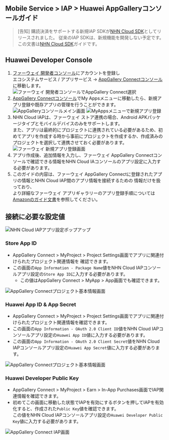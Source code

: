 ## Mobile Service > IAP > Huawei AppGalleryコンソールガイド

> [告知]
> 購読決済をサポートする新規IAP SDKが[NHN Cloud SDK](http://docs.toast.com/ko/TOAST/ko/toast-sdk/overview/)としてリリースされました。
> 従来のIAP SDKは、新規機能を開発しない予定です。
> この文書は[NHN Cloud SDK](http://docs.toast.com/ko/TOAST/ko/toast-sdk/overview/)ガイドです。

## Huawei Developer Console
1. [ファーウェイ 開発者コンソール](https://developer.huawei.com/consumer/en/console)にアカウントを登録し <br/>
   エコシステムサービス / アプリサービス -> [AppGallery Connectコンソール](https://developer.huawei.com/consumer/en/service/josp/agc/index.html#/)に移動します。
   ![ファーウェイ 開発者コンソールでAppGallery Connect選択](http://static.toastoven.net/prod_iap/huawei_console_kor.png)
2. [AppGallery Connectコンソール](https://developer.huawei.com/consumer/en/service/josp/agc/index.html#/)でMy Appsメニューに移動したら、新規アプリ登録や既存アプリの管理を行うことができます。
   ![AppGalleryコンソールメイン画面](http://static.toastoven.net/prod_iap/huawei_console_app_main_eng.png)
   ![MyAppsメニューで新規アプリ登録](http://static.toastoven.net/prod_iap/huawei_console_app_01_eng.png)
3. NHN Cloud IAPは、ファーウェイ ストア連携の場合、Android APKパッケージタイプとモバイルデバイスのみをサポートします。<br/>
   また、アプリは最終的にプロジェクトに連携されている必要があるため、初めてアプリを作成する時から事前にプロジェクトを作成するか、作成済みのプロジェクトを選択して連携させておく必要があります。
   ![ファーウェイ 新規アプリ登録画面](http://static.toastoven.net/prod_iap/huawei_console_app_02_eng.png)
5. アプリ作成後、追加情報を入力し、ファーウェイ AppGallery Connectコンソールで確認できる情報をNHN Cloud IAコンソールのアプリ設定に入力する必要があります。
6. このガイドの内容は、ファーウェイ AppGallery Connectに登録されたアプリの情報とNHN Cloud IAP間のアプリ情報を接続するための 情報だけを扱っており、<br/>より詳細なファーウェイ アプリギャラリーのアプリ登録手順については[Amazonのガイド文書](https://developer.huawei.com/consumer/en/doc/development/HMSCore-Guides/introduction-0000001050033062)を参照してください。

## 接続に必要な設定値
![NHN Cloud IAPアプリ設定ポップアップ](http://static.toastoven.net/prod_iap/huawei_iap_console_kor.png)
### Store App ID
- AppGallery Connect > MyProject > Project Settings画面でアプリに関連付けられたプロジェクト関連情報を 確認できます。
- この画面の`App Information - Package Name`値をNHN Cloud IAPコンソールアプリ設定の`Store App ID`に入力する必要があります。
    - この値はAppGallery Connect > MyApp > App画面でも確認できます。

![AppGallery Connectプロジェクト基本情報画面](http://static.toastoven.net/prod_iap/huawei_console_app_06_eng.png)

### Huawei App ID & App Secret
- AppGallery Connect > MyProject > Project Settings画面でアプリに関連付けられたプロジェクト関連情報を確認できます。
- この画面の`App Information - OAuth 2.0 Client ID`値をNHN Cloud IAPコンソールアプリ設定の`Huawei App ID`値に入力する必要があります。
- この画面の`App Information - OAuth 2.0 Client Secret`値をNHN Cloud IAPコンソールアプリ設定の`Huawei App Secret`値に入力する必要があります。

![AppGallery Connectプロジェクト基本情報画面](http://static.toastoven.net/prod_iap/huawei_console_app_06_eng.png)

### Huawei Developer Public Key
- AppGallery Connect > MyProject > Earn > In-App Purchases画面でIAP関連情報を確認できます。
- 初めてこの画面に移動した状態でIAPを有効にするボタンを押してIAPを有効化すると、作成された`Public Key`値を確認できます。<br/>
  この値をNHN Cloud IAPコンソールアプリ設定の`Huawei Developer Public Key`値に入力する必要があります。

![AppGallery Connect IAP画面](http://static.toastoven.net/prod_iap/huawei_console_app_05_eng.png)
